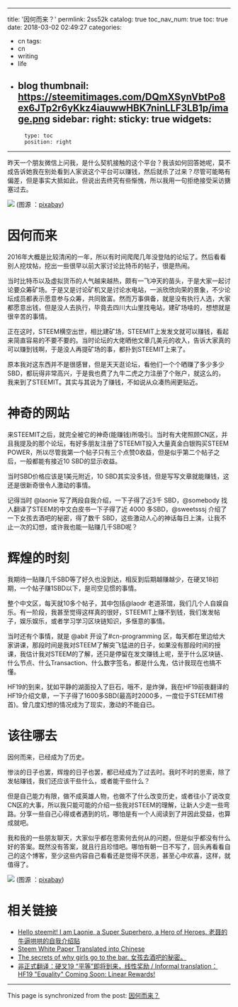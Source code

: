 
---
title: '因何而来？'
permlink: 2ss52k
catalog: true
toc_nav_num: true
toc: true
date: 2018-03-02 02:49:27
categories:
- cn
tags:
- cn
- writing
- life
- blog
thumbnail: https://steemitimages.com/DQmXSynVbtPo8ex6JTp2r6yKkz4iauwwHBK7ninLLF3LB1p/image.png
sidebar:
    right:
        sticky: true
widgets:
    -
        type: toc
        position: right
---


昨天一个朋友微信上问我，是什么契机接触的这个平台？我该如何回答她呢，莫不成告诉她我在别处看到人家说这个平台可以赚钱，然后就杀了过来？尽管可能略有偏差，但是事实大抵如此，但说出去终究有些惭愧，所以我用一句拒绝接受采访搪塞过去。

![](https://steemitimages.com/DQmXSynVbtPo8ex6JTp2r6yKkz4iauwwHBK7ninLLF3LB1p/image.png)
(图源 ：[pixabay](https://pixabay.com))

# 因何而来

2016年大概是比较清闲的一年，所以有时间爬爬几年没登陆的论坛了。然后看看别人挖坟帖，挖出一些很早以前大家讨论比特币的帖子，很是热闹。

当时比特币以及虚拟货币的人气越来越热，颇有一飞冲天的苗头，于是大家一起讨论要众筹矿场。于是又是讨论矿机又是讨论水电站，一派欣欣向荣的景象，不少论坛成员都表示愿意参与众筹，共同致富。然而万事俱备，就是没有执行人选，大家都愿意出钱，但是没人去执行，毕竟去四川大山里找电站，建矿场啥的，想想就是很辛苦的事情。

正在这时，STEEM横空出世，相比建矿场，STEEMIT上发发文就可以赚钱，看起来简直容易的不要不要的。当时论坛的大佬晒他文章几美元的收入，告诉大家真的可以赚到钱啊，于是没人再提矿场的事，都扑到STEEMIT上来了。

原本我对这东西并不是很感冒，但是天天逛论坛，看他们一个个晒赚了多少多少SBD，都玩得非常高兴，于是我也费了九牛二虎之力注册了个账户，就这么的，我来到了STEEMIT。其实与其说为了赚钱，不如说从众凑热闹更贴近。

# 神奇的网站

来STEEMIT之后，就完全被它的神奇(能赚钱)所吸引。当时有大佬照顾CN区，并且我提及的那个论坛，有好多朋友注册了STEEMIT投入大量真金白银购买STEEM POWER，所以尽管我第一个帖子只有三个点赞0收益，但是似乎第二个帖子之后，一般都能有接近10 SBD的显示收益。

当时SBD价格应该是1美元附近，10 SBD其实没多钱，但是写写文章就能赚钱，这还是很新奇很令人激动的事情。

记得当时 @laonie 写了两段自我介绍，一下子得了近3千 SBD，@somebody 找人翻译了STEEM的中文白皮书一下子得了近 4000 多SBD，@sweetsssj 介绍了一下女孩去酒吧的秘密，得了数千 SBD，这些激动人心的神话每日上演，让我不止一次的幻想，或许我也能一贴赚几千SBD呢？

# 辉煌的时刻

我期待一贴赚几千SBD等了好久也没到达，相反到后期越赚越少，在硬叉18初期，一个帖子赚1SBD以下，是司空见惯的事情。

整个中文区，每天就10多个帖子，其中包括@laodr 老道茶馆，我们几个人自娱自乐。有一阶段，我甚至觉得这样真的很好，STEEMIT上赚不到钱，我们发发帖子，娱乐娱乐，或者学习学习区块链知识，多惬意的事情。

当时还有个事情，就是 @abit 开设了#cn-programming 区，每天都在里边给大家讲课，那段时间是我对STEEM了解突飞猛进的日子，如果没有那段时间的授课，我估计我对STEEM的了解，还只是停留在发文赚钱上呢，至于什么区块链、什么节点、什么Transaction、什么数字签名，都是什么鬼，估计我现在也搞不懂。

HF19的到来，犹如平静的湖面投入了巨石，哦不，是炸弹，我在HF19前夜翻译的HF19介绍文章，一下子得了1600多SBD(最高时2000多，一度位于STEEMIT榜首)。曾几度幻想的情况成为了现实，激动的不能自已。


# 该往哪去

因何而来，已经成为了历史。

惨淡的日子也罢，辉煌的日子也罢，都已经成为了过去时。我时不时的思索，除了发帖赚钱，我们还应该干些什么，或者能干些什么？

但是自己能力有限，做不成英雄人物，也做不了什么改变历史，或者往小了说改变CN区的大事，所以我只能可能的介绍一些我对STEEM的理解，让新人少走一些弯路。分享一些自己心得或者遇到的坑，哪怕是有一个人阅读到了并因此受益，也算成就吧。

我和我的一些朋友聊天，大家似乎都在思索何去何从的问题，但是似乎都没有什么好的答案。既然没有答案，就且行且珍惜吧。哪怕有朝一日不写了，回头再看看自己的这个博客，至少这些内容自己看看还是觉得不厌恶，甚至心中欢喜，这样，就值得了。

![](https://steemitimages.com/DQmStgjHgJpA9gyejdD8X4McJ1ob3KvYfuQ1TtW1asxJd1S/image.png)
(图源 ：[pixabay](https://pixabay.com))

# 相关链接

* [Hello steemit! I am Laonie, a Super Superhero, a Hero of Heroes. 老聂的牛逼哄哄的自我介绍贴](https://steemit.com/introduceyourself/@laonie/hello-steemit-i-am-laonie-a-super-superhero-a-hero-of-heroes)
* [Steem White Paper Translated into Chinese](https://steemit.com/steemit/@somebody/steem-white-paper-translated-into-chinese)
* [The secrets of why girls go to the bar. 女孩去酒吧的秘密。](https://steemit.com/life/@sweetsssj/the-secrets-of-why-girls-go-to-the-bar)
* [非正式翻译：硬叉19 “平等”即将到来，线性奖励 / Informal translation：HF19 "Equality" Coming Soon: Linear Rewards!](https://steemit.com/steemit/@oflyhigh/19-informal-translation-hf19-equality-coming-soon-linear-rewards)

- - -

This page is synchronized from the post: [因何而来？](https://steemit.com/@oflyhigh/2ss52k)
